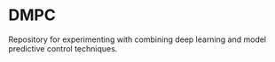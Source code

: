 DMPC
====

Repository for experimenting with combining deep learning and model predictive control techniques.
